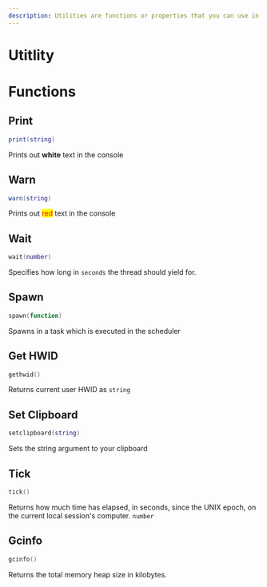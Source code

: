 ```yaml
---
description: Utilities are functions or properties that you can use in any script. Luau globals are native to Luau, while Roblox globals are found only on Roblox.
---
```

# Utitlity

# Functions
## Print
```lua
print(string)
```
Prints out **white** text in the console

## Warn
```lua
warn(string)
```
Prints out <mark style="color:red;">red</mark> text in the console

## Wait
```lua
wait(number)
```
Specifies how long in `seconds` the thread should yield for.

## Spawn
```lua
spawn(function)
```
Spawns in a task which is executed in the scheduler

## Get HWID
```lua 
gethwid()
```
Returns current user HWID as `string`

## Set Clipboard
```lua
setclipboard(string)
```
Sets the string argument to your clipboard

## Tick
```lua
tick()
```
Returns how much time has elapsed, in seconds, since the UNIX epoch, on the current local session's computer. `number`

## Gcinfo
```lua
gcinfo()
```
Returns the total memory heap size in kilobytes. 